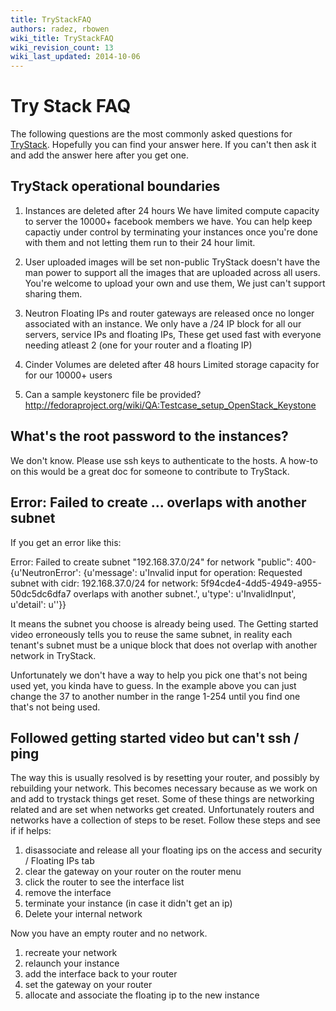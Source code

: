 ```yaml
---
title: TryStackFAQ
authors: radez, rbowen
wiki_title: TryStackFAQ
wiki_revision_count: 13
wiki_last_updated: 2014-10-06
---
```


# Try Stack FAQ

The following questions are the most commonly asked questions for [TryStack](http://trystack.org). Hopefully you can find your answer here. If you can't then ask it and add the answer here after you get one.

## TryStack operational boundaries

1. Instances are deleted after 24 hours
We have limited compute capacity to server the 10000+ facebook members we have. You can help keep capactiy under control by terminating your instances once you're done with them and not letting them run to their 24 hour limit.

2. User uploaded images will be set non-public
TryStack doesn't have the man power to support all the images that are uploaded across all users. You're welcome to upload your own and use them, We just can't support sharing them.

3. Neutron Floating IPs and router gateways are released once no longer associated with an instance.
We only have a /24 IP block for all our servers, service IPs and floating IPs, These get used fast with everyone needing atleast 2 (one for your router and a floating IP)

4. Cinder Volumes are deleted after 48 hours
Limited storage capacity for for our 10000+ users

5. Can a sample keystonerc file be provided? <http://fedoraproject.org/wiki/QA:Testcase_setup_OpenStack_Keystone>

## What's the root password to the instances?

We don't know. Please use ssh keys to authenticate to the hosts. A how-to on this would be a great doc for someone to contribute to TryStack.

## Error: Failed to create ... overlaps with another subnet

If you get an error like this:

Error: Failed to create subnet "192.168.37.0/24" for network "public": 400-{u'NeutronError': {u'message': u'Invalid input for operation: Requested subnet with cidr: 192.168.37.0/24 for network: 5f94cde4-4dd5-4949-a955-50dc5dc6dfa7 overlaps with another subnet.', u'type': u'InvalidInput', u'detail': u''}}

It means the subnet you choose is already being used. The Getting started video erroneously tells you to reuse the same subnet, in reality each tenant's subnet must be a unique block that does not overlap with another network in TryStack.

Unfortunately we don't have a way to help you pick one that's not being used yet, you kinda have to guess. In the example above you can just change the 37 to another number in the range 1-254 until you find one that's not being used.

## Followed getting started video but can't ssh / ping

The way this is usually resolved is by resetting your router, and possibly by rebuilding your network. This becomes necessary because as we work on and add to trystack things get reset. Some of these things are networking related and are set when networks get created.
 Unfortunately routers and networks have a collection of steps to be reset. Follow these steps and see if if helps:
 1. disassociate and release all your floating ips on the access and security / Floating IPs tab
2. clear the gateway on your router on the router menu
3. click the router to see the interface list
4. remove the interface
5. terminate your instance (in case it didn't get an ip)
6. Delete your internal network

Now you have an empty router and no network.
1. recreate your network
2. relaunch your instance
3. add the interface back to your router
4. set the gateway on your router
5. allocate and associate the floating ip to the new instance
